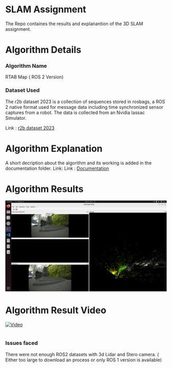 
# SLAM Assignment
The Repo containes the results and explanantion of the 3D SLAM assignment.

# Algorithm Details <br>
<h3>Algorithm Name</h3>RTAB Map ( ROS 2 Version)
<h3>Dataset Used </h3>The r2b dataset 2023 is a collection of sequences stored in rosbags, a ROS 2 native format used for message data including time synchronized sensor captures from a robot. The data is collected from an Nvidia Iassac Simulator.

Link : [r2b dataset 2023](https://catalog.ngc.nvidia.com/orgs/nvidia/teams/isaac/resources/r2bdataset2023)

# Algorithm Explanation <br>
A short decription about the algorithm and its working is added in the documentation folder.
Link: Link : [Documentation](docmentation/RTAB_MAP.pdf)


# Algorithm Results <br>
![Result IMage](data/Screenshot%20from%202024-02-14%2018-54-25.png)


# Algorithm Result Video <br>
[![Video](https://img.youtube.com/vi/Or3I5H5vSzQ/0.jpg)](https://www.youtube.com/watch?v=Or3I5H5vSzQ)
#
### Issues faced <br>
There were not enough ROS2 datasets with 3d Lidar and Stero camera. ( Either too large to download an process or only ROS 1 version is available)
